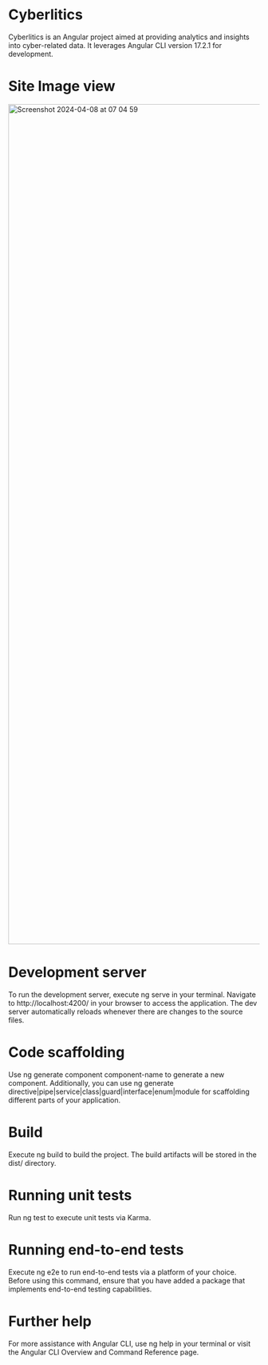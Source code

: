# Cyberlitics
Cyberlitics is an Angular project aimed at providing analytics and insights into cyber-related data. It leverages Angular CLI version 17.2.1 for development.

# Site Image view
<img width="1680" alt="Screenshot 2024-04-08 at 07 04 59" src="https://github.com/trizzi/Cyberlitics/assets/33966004/11a13923-7d96-4ada-8474-a25736f4439a">


# Development server
To run the development server, execute ng serve in your terminal. Navigate to http://localhost:4200/ in your browser to access the application. The dev server automatically reloads whenever there are changes to the source files.

# Code scaffolding
Use ng generate component component-name to generate a new component. Additionally, you can use ng generate directive|pipe|service|class|guard|interface|enum|module for scaffolding different parts of your application.


# Build
Execute ng build to build the project. The build artifacts will be stored in the dist/ directory.

# Running unit tests
Run ng test to execute unit tests via Karma.

# Running end-to-end tests
Execute ng e2e to run end-to-end tests via a platform of your choice. Before using this command, ensure that you have added a package that implements end-to-end testing capabilities.


# Further help
For more assistance with Angular CLI, use ng help in your terminal or visit the Angular CLI Overview and Command Reference page.





